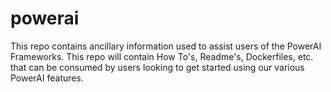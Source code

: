 # powerai
This repo contains ancillary information used to assist users of the PowerAI Frameworks.  This repo will contain How To's, Readme's, Dockerfiles, etc. that can be consumed by users looking to get started using our various PowerAI features.

